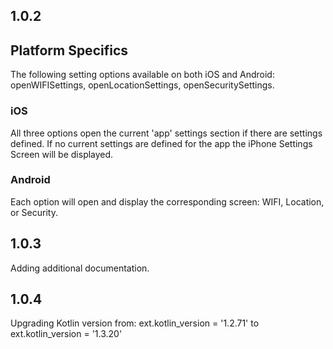 ## 1.0.2

## Platform Specifics
The following setting options available on both iOS and Android: openWIFISettings, openLocationSettings, openSecuritySettings.

### iOS
All three options open the current 'app' settings section if there are settings defined.  If no current settings are defined for the app the iPhone Settings Screen will be displayed.

### Android
Each option will open and display the corresponding screen: WIFI, Location, or Security.

## 1.0.3

Adding additional documentation.

## 1.0.4

Upgrading Kotlin version from: ext.kotlin_version = '1.2.71' to ext.kotlin_version = '1.3.20'